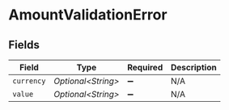 # AmountValidationError


## Fields

| Field               | Type                | Required            | Description         |
| ------------------- | ------------------- | ------------------- | ------------------- |
| `currency`          | *Optional\<String>* | :heavy_minus_sign:  | N/A                 |
| `value`             | *Optional\<String>* | :heavy_minus_sign:  | N/A                 |